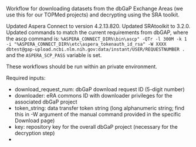 Workflow for downloading datasets from the dbGaP Exchange Areas (we use this for our TOPMed projects) and decrypting using the SRA toolkit.  

Updated Aspera Connect to version 4.2.13.820. Updated SRAtoolkit to 3.2.0. Updated commands to match the current requirements from dbGAP, where the ascp command is: `%ASPERA_CONNECT_DIR%\bin\ascp" -QTr -l 300M -k 1 -i "%ASPERA_CONNECT_DIR%\etc\aspera_tokenauth_id_rsa" -W XXXX dbtest@gap-upload.ncbi.nlm.nih.gov:data/instant/USER/REQUESTNUMBER .` and the `ASPERA_SCP_PASS` variable is set.

These workflows should be run within an private environment.

Required inputs:
* download_request_num: dbGaP download request ID (5-digit number)
* downloader: eRA commons ID with downloader privileges for the associated dbGaP project
* token_string: data transfer token string (long alphanumeric string; find this in -W argument of the manual command provided in the specific Download page)
* key: repository key for the overall dbGaP project (necessary for the decryption step)
* 
